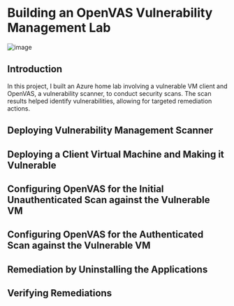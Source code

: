 # Building an OpenVAS Vulnerability Management Lab
![image](https://github.com/andrewkim0129/Azure-AD/assets/27276227/3607402f-4ed0-4136-b2f7-7b1a54c1d6f1)


## Introduction

In this project, I built an Azure home lab involving a vulnerable VM client and OpenVAS, a vulnerability scanner, to conduct security scans. The scan results helped identify vulnerabilities, allowing for targeted remediation actions.


## Deploying Vulnerability Management Scanner 


## Deploying a Client Virtual Machine and Making it Vulnerable



## Configuring OpenVAS for the Initial Unauthenticated Scan against the Vulnerable VM


## Configuring OpenVAS for the Authenticated Scan against the Vulnerable VM


## Remediation by Uninstalling the Applications



## Verifying Remediations





